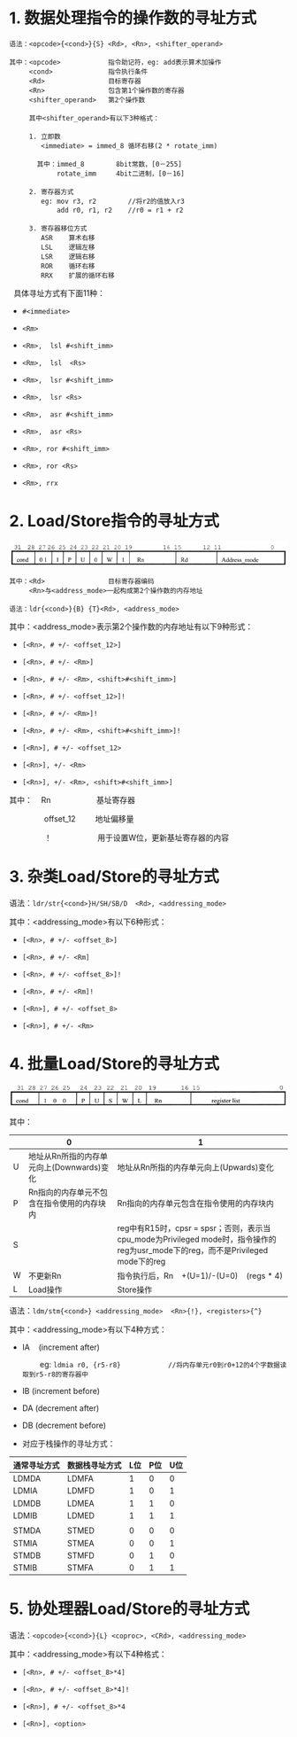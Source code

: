 # 1. 数据处理指令的操作数的寻址方式

```
语法：<opcode>{<cond>}{S} <Rd>, <Rn>, <shifter_operand>

其中：<opcode>            指令助记符，eg: add表示算术加操作
     <cond>              指令执行条件
     <Rd>                目标寄存器
     <Rn>                包含第1个操作数的寄存器
     <shifter_operand>   第2个操作数
     
     其中<shifter_operand>有以下3种格式：
     
     1. 立即数 
        <immediate> = immed_8 循环右移(2 * rotate_imm)
        
       其中：immed_8        8bit常数，[0－255]
            rotate_imm     4bit二进制，[0－16]
            
     2. 寄存器方式
        eg: mov r3, r2        //将r2的值放入r3
            add r0, r1, r2    //r0 = r1 + r2
     
     3. 寄存器移位方式
        ASR    算术右移
        LSL    逻辑左移
        LSR    逻辑右移
        ROR    循环右移
        RRX    扩展的循环右移
```

  具体寻址方式有下面11种：

* `#<immediate>`

* `<Rm>`

* `<Rm>,  lsl #<shift_imm>`

* `<Rm>,  lsl  <Rs>`

* `<Rm>,  lsr #<shift_imm>`

* `<Rm>,  lsr <Rs>`

* `<Rm>,  asr #<shift_imm>`

* `<Rm>,  asr <Rs>`

* `<Rm>, ror #<shift_imm>`

* `<Rm>, ror <Rs>`

* `<Rm>, rrx`

# 2. Load/Store指令的寻址方式

![](pic/ldr_format.PNG)

```
其中：<Rd>                目标寄存器编码    
     <Rn>与<address_mode>一起构成第2个操作数的内存地址

语法：ldr{<cond>}{B} {T}<Rd>, <address_mode>
```

其中：<address_mode>表示第2个操作数的内存地址有以下9种形式：

* `[<Rn>, # +/- <offset_12>]`

* `[<Rn>, # +/- <Rm>]`

* `[<Rn>, # +/- <Rm>, <shift>#<shift_imm>]`

* `[<Rn>, # +/- <offset_12>]!`

* `[<Rn>, # +/- <Rm>]!`

* `[<Rn>, # +/- <Rm>, <shift>#<shift_imm>]!`

* `[<Rn>], # +/- <offset_12>`

* `[<Rn>], +/- <Rm>`

* `[<Rn>], +/- <Rm>, <shift>#<shift_imm>]`

其中：    Rn                     基址寄存器

                offset_12         地址偏移量

                ！                      用于设置W位，更新基址寄存器的内容



# 3. 杂类Load/Store的寻址方式

语法：`ldr/str{<cond>}H/SH/SB/D  <Rd>, <addressing_mode>`

其中：<addressing_mode>有以下6种形式：

* `[<Rn>, # +/- <offset_8>]`

* `[<Rn>, # +/- <Rm]`

* `[<Rn>, # +/- <offset_8>]!`

* `[<Rn>, # +/- <Rm]!`

* `[<Rn>], # +/- <offset_8>`

* `[<Rn>], # +/- <Rm>`

# 4. 批量Load/Store的寻址方式

![指令格式](pic/ldr_format2.PNG)

其中：

|     | 0                           | 1                                                                                                    |
| --- | --------------------------- | ---------------------------------------------------------------------------------------------------- |
| U   | 地址从Rn所指的内存单元向上(Downwards)变化 | 地址从Rn所指的内存单元向上(Upwards)变化                                                                            |
| P   | Rn指向的内存单元不包含在指令使用的内存块内      | Rn指向的内存单元包含在指令使用的内存块内                                                                                |
| S   |                             | reg中有R15时，cpsr = spsr；否则，表示当cpu_mode为Privileged mode时，指令操作的reg为usr_mode下的reg，而不是Privileged mode下的reg |
| W   | 不更新Rn                       | 指令执行后，Rn    +(U=1)/-(U=0)    (regs * 4)                                                              |
| L   | Load操作                      | Store操作                                                                                              |

语法：`ldm/stm{<cond>} <addressing_mode>  <Rn>{!}, <registers>{^}`

其中：<addressing_mode>有以下4种方式：

* IA    (increment after)

          eg: `ldmia r0, {r5-r8}            //将内存单元r0到r0+12的4个字数据读取到r5-r8的寄存器中`

* IB    (increment before)

* DA  (decrement after)

* DB  (decrement before)

* 对应于栈操作的寻址方式：

| 通常寻址方式 | 数据栈寻址方式 | L位  | P位  | U位  |
| ------ | ------- | --- | --- | --- |
| LDMDA  | LDMFA   | 1   | 0   | 0   |
| LDMIA  | LDMFD   | 1   | 0   | 1   |
| LDMDB  | LDMEA   | 1   | 1   | 0   |
| LDMIB  | LDMED   | 1   | 1   | 1   |
|        |         |     |     |     |
| STMDA  | STMED   | 0   | 0   | 0   |
| STMIA  | STMEA   | 0   | 0   | 1   |
| STMDB  | STMFD   | 0   | 1   | 0   |
| STMIB  | STMFA   | 0   | 1   | 1   |

# 5. 协处理器Load/Store的寻址方式

语法：`<opcode>{<cond>}{L} <coproc>, <CRd>, <addressing_mode>`

其中：<addressing_mode>有以下4种格式：

* `[<Rn>, # +/- <offset_8>*4]`

* `[<Rn>, # +/- <offset_8>*4]!`

* `[<Rn>], # +/- <offset_8>*4`

* `[<Rn>], <option>`


